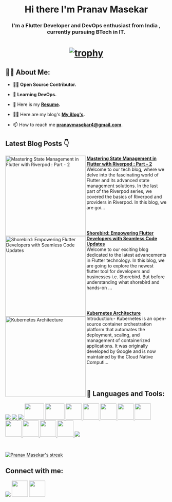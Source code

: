 <!-- <a href="#"><img width="100%" height="auto" src="https://i.imgur.com/iXuL1HG.png" height="175px"/></a> -->

<h1 align="center">Hi there I'm Pranav Masekar</h1>
<h3 align="center">I'm a Flutter Developer and DevOps enthusiast from India , currently pursuing BTech in IT. </h3>

<h1 align ="center">

 [![trophy](https://github-profile-trophy.vercel.app/?username=PranavMasekar&theme=onedark&column=-1)](https://github.com/ryo-ma/github-profile-trophy)
 
</h1>

## 🙋‍♂️ About Me:

- 👨‍💻  **Open Source Contributor.**

- 🌱 **Learning DevOps.**

- 👯 Here is my **[Resume](https://drive.google.com/file/d/1KluEVWQfiwMZwlez7qWwJj89tGG1N8ur/view?usp=sharing).**

- 👨‍💻 Here are my blog's **[My Blog's](https://sungod.hashnode.dev/).**

- 📫 How to reach me **pranavmasekar4@gmail.com**.

## Latest Blog Posts 👇
<!-- HASHNODE_BLOG:START -->
<p align="left">
<a href="https://sungod.hashnode.dev//riverpod-part-2" title="Mastering State Management in Flutter with Riverpod : Part - 2"><img src="https://cdn.hashnode.com/res/hashnode/image/upload/v1688223160884/0621412a-a6f4-4557-afee-b159b65ed720.png" alt="Mastering State Management in Flutter with Riverpod : Part - 2" width="250px" align="left" /></a>
<a href="https://sungod.hashnode.dev//riverpod-part-2" title="Mastering State Management in Flutter with Riverpod : Part - 2"><strong>Mastering State Management in Flutter with Riverpod : Part - 2</strong></a>
<br/> Welcome to our tech blog, where we delve into the fascinating world of Flutter and its advanced state management solutions. In the last part of the Riverpod series, we covered the basics of Riverpod and providers in Riverpod. In this blog, we are goi... </p> <br/> <br/>
<p align="left">
<a href="https://sungod.hashnode.dev//shorebird" title="Shorebird: Empowering Flutter Developers with Seamless Code Updates"><img src="https://cdn.hashnode.com/res/hashnode/image/upload/v1688132421796/f516d623-0c49-4d49-98c8-a483ead2edde.png" alt="Shorebird: Empowering Flutter Developers with Seamless Code Updates" width="250px" align="left" /></a>
<a href="https://sungod.hashnode.dev//shorebird" title="Shorebird: Empowering Flutter Developers with Seamless Code Updates"><strong>Shorebird: Empowering Flutter Developers with Seamless Code Updates</strong></a>
<br/> Welcome to our exciting blog dedicated to the latest advancements in Flutter technology. In this blog, we are going to explore the newest flutter tool for developers and businesses i.e. Shorebird. But before understanding what shorebird and hands-on ... </p> <br/> <br/>
<p align="left">
<a href="https://sungod.hashnode.dev//kubernetes-architecture" title="Kubernetes Architecture"><img src="https://cdn.hashnode.com/res/hashnode/image/upload/v1687706239617/2ad323ca-724f-47d3-bc84-de0e896dd6ec.png" alt="Kubernetes Architecture" width="250px" align="left" /></a>
<a href="https://sungod.hashnode.dev//kubernetes-architecture" title="Kubernetes Architecture"><strong>Kubernetes Architecture</strong></a>
<br/> Introduction:-
Kubernetes is an open-source container orchestration platform that automates the deployment, scaling, and management of containerized applications. It was originally developed by Google and is now maintained by the Cloud Native Computi... </p> <br/> <br/>
<!-- HASHNODE_BLOG:END -->

## 🚀 Languages and Tools:

<p align="left"> 
    <a href="https://flutter.dev/" target="_blank"> <img src="https://img.icons8.com/color/48/000000/flutter.png"/> </a>
    <a href="https://dart.dev/" target="_blank"> <img src="https://img.icons8.com/color/48/000000/dart.png"/> </a> 
    </a>  
    <a href="https://firebase.google.com/" target="_blank"> <img src="https://img.icons8.com/color/48/000000/firebase.png"/> </a>  
    <a href="https://go.dev/" target="_blank"> <img src="https://go.dev/blog/go-brand/Go-Logo/PNG/Go-Logo_Fuchsia.png" height="50" width = "60"/>
    <a href="https://hub.docker.com/u/pranav18vk" target="_blank"> <img src="https://camo.githubusercontent.com/d5942ae771b21e3ea0576598c5c2b2070c0c4f6028e2605691a5c07b94923800/68747470733a2f2f696d672e69636f6e73382e636f6d2f636f6c6f722f34382f3030303030302f646f636b65722e706e67" height="50" width = "60"/>
    <a href="https://kubernetes.io/" target="_blank"> <img src="https://camo.githubusercontent.com/6d20d4c78e20fa7c89ac8da5ac3073ddc12e05513e13d0dad8af6072187812c9/68747470733a2f2f696d672e69636f6e73382e636f6d2f636f6c6f722f34382f3030303030302f6b756265726e657465732e706e67" height="50" width = "50"/>
    <a href="https://argo-cd.readthedocs.io/en/stable/" target="_blank"> <img src="https://cncf-branding.netlify.app/img/projects/argo/icon/color/argo-icon-color.png" height="50" width = "50"/>
    <a href="https://prometheus.io/" target="_blank"> <img src="https://cdn.worldvectorlogo.com/logos/prometheus.svg" height="50" width = "50"/>
    <a href="https://grafana.com/" target="_blank"> <img src="https://cdn.worldvectorlogo.com/logos/grafana.svg" height="50" width = "50"/>
    <a href="https://k8slens.dev/" target="_blank"> <img src="https://k8slens.dev/images/lens-logo-icon.svg" height="50" width = "50"/>
    <a href="https://www.jenkins.io/" target="_blank"> <img src="https://seeklogo.com/images/J/jenkins-logo-07C99BD83D-seeklogo.com.png" height="50" width = "50"/>
    <a href="https://circleci.com/" target="_blank"> <img src="https://user-images.githubusercontent.com/296864/90276707-f691d800-de29-11ea-8d36-a4a756e3b524.png" height="50" width = "50"/>
    <a href="https://docs.github.com/en/actions/learn-github-actions/understanding-github-actions" target="_blank"> <img src="https://avatars.githubusercontent.com/u/54465427?v=4" height="50" width = "50"/>
    <a href="https://www.terraform.io/" target="_blank"> <img src="https://i.pinimg.com/originals/c7/ad/46/c7ad4682fa6042d1c13f8703ec727ccc.png" height="50" width = "50"/>
    <a href="https://git-scm.com/" target="_blank"> <img src="https://img.icons8.com/color/48/000000/git.png"/> </a>
</p>

<br/>

<p align="left">
    <a href="https://github.com/PranavMasekar/github-readme-streak-stats">
        <img title="🔥 Get streak stats for your profile at git.io/streak-stats" alt="Pranav Masekar's streak" src="https://github-readme-streak-stats.herokuapp.com/?user=PranavMasekar&theme=black-ice&hide_border=true&stroke=0000&background=060A0CD0"/>
    </a>
</p>

## Connect with me:
<p align="left">

<a href = "https://www.linkedin.com/in/pranav-masekar-556534214/"><img src="https://img.icons8.com/fluent/48/000000/linkedin.png"/></a>
<a href = "https://twitter.com/Pranav18vk"><img src="https://cdn.worldvectorlogo.com/logos/twitter-6.svg" height="50" width = "50"/></a>
<a href = "https://sungod.hashnode.dev/"><img src="https://img.icons8.com/?size=512&id=HnB8zGOh5xgd&format=png" height="50" width = "50"/></a>

</p>
